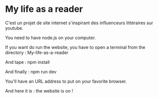 # My life as a reader

C'est un projet de site internet s'inspirant des influenceurs littéraires sur youtube.

You need to have node.js on your computer.

If you want do run the website, you have to open a terminal from the directory : My-life-as-a-reader

And tape : npm install

And finally : npm run dev

You'll have an URL address to put on your favorite browser.

And here it is : the website is on !
